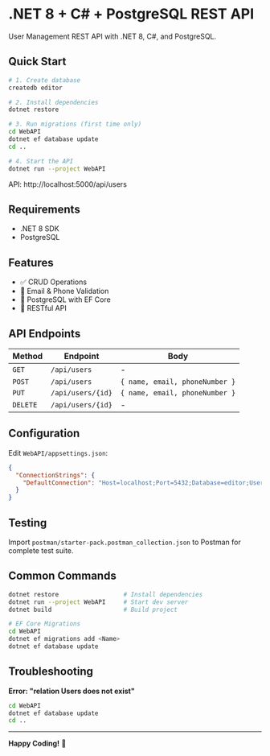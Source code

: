 # .NET 8 + C# + PostgreSQL REST API

User Management REST API with .NET 8, C#, and PostgreSQL.

## Quick Start

```bash
# 1. Create database
createdb editor

# 2. Install dependencies
dotnet restore

# 3. Run migrations (first time only)
cd WebAPI
dotnet ef database update
cd ..

# 4. Start the API
dotnet run --project WebAPI
```

API: http://localhost:5000/api/users

## Requirements

- .NET 8 SDK
- PostgreSQL

## Features

- ✅ CRUD Operations
- 📧 Email & Phone Validation
- 🐘 PostgreSQL with EF Core
- 🔌 RESTful API

## API Endpoints

| Method | Endpoint | Body |
|--------|----------|------|
| `GET` | `/api/users` | - |
| `POST` | `/api/users` | `{ name, email, phoneNumber }` |
| `PUT` | `/api/users/{id}` | `{ name, email, phoneNumber }` |
| `DELETE` | `/api/users/{id}` | - |

## Configuration

Edit `WebAPI/appsettings.json`:

```json
{
  "ConnectionStrings": {
    "DefaultConnection": "Host=localhost;Port=5432;Database=editor;Username=postgres;Password=password"
  }
}
```

## Testing

Import `postman/starter-pack.postman_collection.json` to Postman for complete test suite.

## Common Commands

```bash
dotnet restore                  # Install dependencies
dotnet run --project WebAPI     # Start dev server
dotnet build                    # Build project

# EF Core Migrations
cd WebAPI
dotnet ef migrations add <Name>
dotnet ef database update
```

## Troubleshooting

**Error: "relation Users does not exist"**
```bash
cd WebAPI
dotnet ef database update
cd ..
```

---

**Happy Coding!** 🎉
